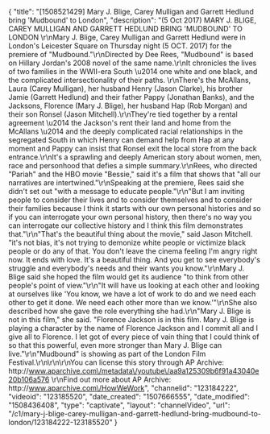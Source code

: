 {
    "title": "[1508521429] Mary J. Blige, Carey Mulligan and Garrett Hedlund bring 'Mudbound' to London",
    "description": "(5 Oct 2017) MARY J. BLIGE, CAREY MULLIGAN AND GARRETT HEDLUND BRING 'MUDBOUND' TO LONDON \r\nMary J. Blige, Carey Mulligan and Garrett Hedlund were in London's Leicester Square on Thursday night (5 OCT. 2017) for the premiere of \"Mudbound.\"\r\nDirected by Dee Rees, \"Mudbound\" is based on Hillary Jordan's 2008 novel of the same name.\r\nIt chronicles the lives of two families in the WWII-era South \u2014 one white and one black, and the complicated intersectionality of their paths. \r\nThere's the McAllans, Laura (Carey Mulligan), her husband Henry (Jason Clarke), his brother Jamie (Garrett Hedlund) and their father Pappy (Jonathan Banks), and the Jacksons, Florence (Mary J. Blige), her husband Hap (Rob Morgan) and their son Ronsel (Jason Mitchell).\r\nThey're tied together by a rental agreement \u2014 the Jackson's rent their land and home from the McAllans \u2014 and the deeply complicated racial relationships in the segregated South in which Henry can demand help from Hap at any moment and Pappy can insist that Ronsel exit the local store from the back entrance.\r\nIt's a sprawling and deeply American story about women, men, race and personhood that defies a simple summary.\r\nRees, who directed \"Pariah\" and the HBO movie \"Bessie,\" said it's a film that shows that \"all our narratives are intertwined.\"\r\nSpeaking at the premiere, Rees said she didn't set out \"with a message to educate people.\"\r\n\"But I am inviting people to consider their lives and to consider themselves and to consider their families because I think it starts with our own personal histories and so if you can interrogate your own personal history, then there's no way you can interrogate our collective history and I think this film demonstrates that.\"\r\n\"That's the beautiful thing about the movie,\" said Jason Mitchell. \"it's not bias, it's not trying to demonize white people or victimize black people or do any of that. You don't leave the cinema feeling I'm angry right now. It ends with love. It's a beautiful thing. And you get to see everybody's struggle and everybody's needs and their wants you know.\"\r\nMary J. Blige said she hoped the film would get its audience \"to think from other people's point of view.\"\r\n\"It will have us looking at each other and looking at ourselves like 'You know, we have a lot of work to do and we need each other to get it done. We need each other more than we know.'\"\r\nShe also described how she gave the role everything she had.\r\n\"Mary J. Blige is not in this film,\" she said. \"Florence Jackson is in this film. Mary J. Blige is playing a character by the name of Florence Jackson and I commit all and I give all to Florence. I let got of every piece of vain thing that I could think of so that this powerful, even more stronger than Mary J. Blige can live.\"\r\n\"Mudbound\" is showing as part of the London Film Festival.\r\n\r\n\r\nYou can license this story through AP Archive: http:\/\/www.aparchive.com\/metadata\/youtube\/aa9a125309b6f91a43040e20b106a576 \r\nFind out more about AP Archive: http:\/\/www.aparchive.com\/HowWeWork",
    "channelid": "123184222",
    "videoid": "123185520",
    "date_created": "1507666555",
    "date_modified": "1508436408",
    "type": "captivate",
    "layout": "channelVideo",
    "url": "\/c1\/mary-j-blige-carey-mulligan-and-garrett-hedlund-bring-mudbound-to-london\/123184222-123185520"
}